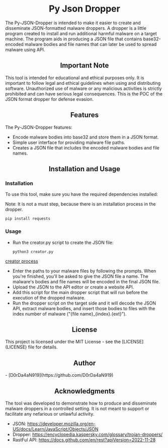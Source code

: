 <h1 style="text-align:center;">Py Json Dropper</h1>
The Py-JSON-Dropper is intended to make it easier to create and disseminate JSON-formatted malware droppers. A dropper is a little program created to install and run additional harmful malware on a target machine. The program aids in producing a JSON file that contains base32-encoded malware bodies and file names that can later be used to spread malware using API.

<h2 style="text-align:center;">Important Note</h2>
This tool is intended for educational and ethical purposes only. It is important to follow legal and ethical guidelines when using and distributing software. Unauthorized use of malware or any malicious activities is strictly prohibited and can have serious legal consequences.
This is the POC of the JSON format dropper for defense evasion.

<h2 style="text-align:center;">Features</h2>

The Py-JSON-Dropper features:
- Encode malware bodies into base32 and store them in a JSON format.
- Simple user interface for providing malware file paths.
- Creates a JSON file that includes the encoded malware bodies and file names.

<h2 style="text-align:center;">Installation and Usage</h2>

<h3>Installation</h3>
To use this tool, make sure you have the required dependencies installed:

Note: It is not a must step, because there is an installation process in the dropper.

  ```shell
  pip install requests
  ```
  
<h3>Usage</h3>

- Run the creator.py script to create the JSON file:
  ```shell
  python3 creator.py
  ```
[creator process](pics/create_json_process.jpg)
- Enter the paths to your malware files by following the prompts. When you're finished, you'll be asked to give the JSON file a name. The malware's bodies and file names will be encoded in the final JSON file.
- Upload the JSON to the API editor or create a website API.
- Add this script for the main dropper script that will run before the execution of the dropped malware.
- Run the dropper script on the target side and it will decode the JSON API, extract malware bodies, and insert those bodies to files with the index number of malware ("{file name}_{index}.{ext}").

<h2 style="text-align:center;">License</h2>
This project is licensed under the MIT License - see the [LICENSE](LICENSE) file for details.

<h2 style="text-align:center;">Author</h2>
- [D0rDa4aN919](https://github.com/D0rDa4aN919)

<h2 style="text-align:center;">Acknowledgments</h2>
The tool was developed to demonstrate how to produce and disseminate malware droppers in a controlled setting. It is not meant to support or facilitate any nefarious or unlawful activity.

- JSON: https://developer.mozilla.org/en-US/docs/Learn/JavaScript/Objects/JSON
- Dropper: https://encyclopedia.kaspersky.com/glossary/trojan-droppers/
- RastFul API: https://docs.github.com/en/rest?apiVersion=2022-11-28
